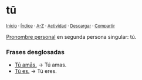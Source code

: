 # tū
<sup>[Inicio](../../../../index.md) · [Índice](../../../../indices/latin-espanol-t.md) · [A-Z](../../../../indices/alfabetico.md) · [Actividad](../../../../indices/actividad.md) · <a href="../../../../contenido/t/u/m/tu.html" download="jucardus-tu.html">Descargar</a> · [Compartir](https://x.com/intent/tweet?text=%C2%ABt%C5%AB%C2%BB%2C%20pronombre%20en%20segunda%20persona%20singular%2C%20en%20el%20Diccionario%20lat%C3%ADn-espa%C3%B1ol%2C%20con%20frases%20de%20ejemplo.%0A%E2%86%92%20https%3A%2F%2Fjucardus.github.io%2Fcontenido%2Ft%2Fu%2Fm%2Ftu.html%0A%0A%23ltn_espnl_jucardus%0A%40jucardus)</sup>

[Pronombre personal](../../../../contenido/p/r/o/pronombres-personales-latinos.md) en segunda persona singular: tú.

### Frases desglosadas

* [Tū amās.](../../../../contenido/t/u/a/tu-amas.md) → Tú amas.
* [Tū es.](../../../../contenido/t/u/e/tu-es.md) → Tú eres.
